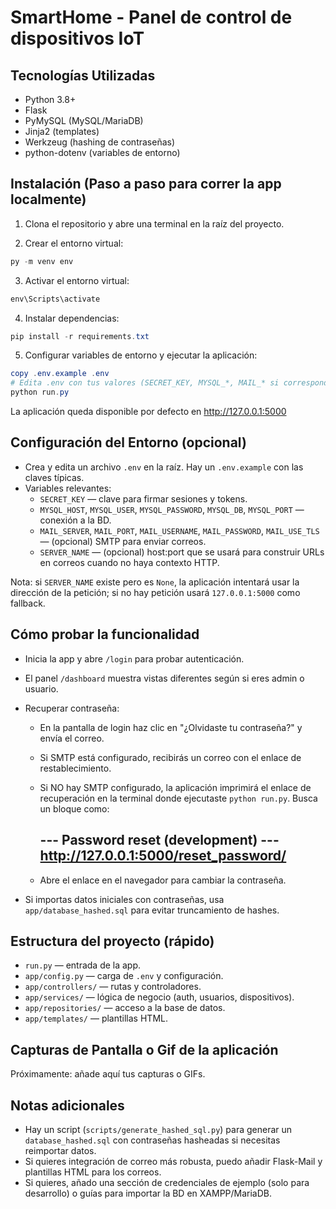 # SmartHome - Panel de control de dispositivos IoT

## Tecnologías Utilizadas

- Python 3.8+
- Flask
- PyMySQL (MySQL/MariaDB)
- Jinja2 (templates)
- Werkzeug (hashing de contraseñas)
- python-dotenv (variables de entorno)

## Instalación (Paso a paso para correr la app localmente)

1. Clona el repositorio y abre una terminal en la raíz del proyecto.

2. Crear el entorno virtual:

```powershell
py -m venv env
```

3. Activar el entorno virtual:

```powershell
env\Scripts\activate
```

4. Instalar dependencias:

```powershell
pip install -r requirements.txt
```

5. Configurar variables de entorno y ejecutar la aplicación:

```powershell
copy .env.example .env
# Edita .env con tus valores (SECRET_KEY, MYSQL_*, MAIL_* si corresponde)
python run.py
```

La aplicación queda disponible por defecto en http://127.0.0.1:5000

## Configuración del Entorno (opcional)

- Crea y edita un archivo `.env` en la raíz. Hay un `.env.example` con las claves típicas.
- Variables relevantes:
  - `SECRET_KEY` — clave para firmar sesiones y tokens.
  - `MYSQL_HOST`, `MYSQL_USER`, `MYSQL_PASSWORD`, `MYSQL_DB`, `MYSQL_PORT` — conexión a la BD.
  - `MAIL_SERVER`, `MAIL_PORT`, `MAIL_USERNAME`, `MAIL_PASSWORD`, `MAIL_USE_TLS` — (opcional) SMTP para enviar correos.
  - `SERVER_NAME` — (opcional) host:port que se usará para construir URLs en correos cuando no haya contexto HTTP.

Nota: si `SERVER_NAME` existe pero es `None`, la aplicación intentará usar la dirección de la petición; si no hay petición usará `127.0.0.1:5000` como fallback.

## Cómo probar la funcionalidad

- Inicia la app y abre `/login` para probar autenticación.
- El panel `/dashboard` muestra vistas diferentes según si eres admin o usuario.
- Recuperar contraseña:
  - En la pantalla de login haz clic en "¿Olvidaste tu contraseña?" y envía el correo.
  - Si SMTP está configurado, recibirás un correo con el enlace de restablecimiento.
  - Si NO hay SMTP configurado, la aplicación imprimirá el enlace de recuperación en la terminal donde ejecutaste `python run.py`. Busca un bloque como:

    --- Password reset (development) ---
    http://127.0.0.1:5000/reset_password/<token>
    ------------------------------------

  - Abre el enlace en el navegador para cambiar la contraseña.

- Si importas datos iniciales con contraseñas, usa `app/database_hashed.sql` para evitar truncamiento de hashes.

## Estructura del proyecto (rápido)

- `run.py` — entrada de la app.
- `app/config.py` — carga de `.env` y configuración.
- `app/controllers/` — rutas y controladores.
- `app/services/` — lógica de negocio (auth, usuarios, dispositivos).
- `app/repositories/` — acceso a la base de datos.
- `app/templates/` — plantillas HTML.

## Capturas de Pantalla o Gif de la aplicación

Próximamente: añade aquí tus capturas o GIFs.

## Notas adicionales

- Hay un script (`scripts/generate_hashed_sql.py`) para generar un `database_hashed.sql` con contraseñas hasheadas si necesitas reimportar datos.
- Si quieres integración de correo más robusta, puedo añadir Flask-Mail y plantillas HTML para los correos.
- Si quieres, añado una sección de credenciales de ejemplo (solo para desarrollo) o guías para importar la BD en XAMPP/MariaDB.
